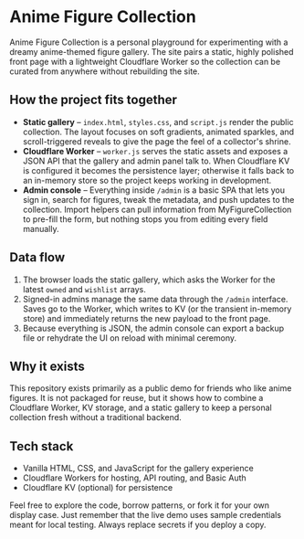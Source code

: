 # Anime Figure Collection

Anime Figure Collection is a personal playground for experimenting with a dreamy anime-themed figure gallery. The site pairs a static, highly polished front page with a lightweight Cloudflare Worker so the collection can be curated from anywhere without rebuilding the site.

## How the project fits together
- **Static gallery** – `index.html`, `styles.css`, and `script.js` render the public collection. The layout focuses on soft gradients, animated sparkles, and scroll-triggered reveals to give the page the feel of a collector's shrine.
- **Cloudflare Worker** – `worker.js` serves the static assets and exposes a JSON API that the gallery and admin panel talk to. When Cloudflare KV is configured it becomes the persistence layer; otherwise it falls back to an in-memory store so the project keeps working in development.
- **Admin console** – Everything inside `/admin` is a basic SPA that lets you sign in, search for figures, tweak the metadata, and push updates to the collection. Import helpers can pull information from MyFigureCollection to pre-fill the form, but nothing stops you from editing every field manually.

## Data flow
1. The browser loads the static gallery, which asks the Worker for the latest `owned` and `wishlist` arrays.
2. Signed-in admins manage the same data through the `/admin` interface. Saves go to the Worker, which writes to KV (or the transient in-memory store) and immediately returns the new payload to the front page.
3. Because everything is JSON, the admin console can export a backup file or rehydrate the UI on reload with minimal ceremony.

## Why it exists
This repository exists primarily as a public demo for friends who like anime figures. It is not packaged for reuse, but it shows how to combine a Cloudflare Worker, KV storage, and a static gallery to keep a personal collection fresh without a traditional backend.

## Tech stack
- Vanilla HTML, CSS, and JavaScript for the gallery experience
- Cloudflare Workers for hosting, API routing, and Basic Auth
- Cloudflare KV (optional) for persistence

Feel free to explore the code, borrow patterns, or fork it for your own display case. Just remember that the live demo uses sample credentials meant for local testing. Always replace secrets if you deploy a copy.
